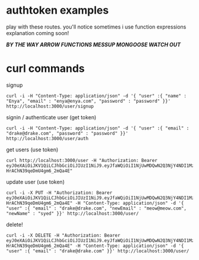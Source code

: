 # authtoken examples
play with these routes. you'll notice sometimes i use function expressions
explanation coming soon!

***BY THE WAY ARROW FUNCTIONS MESSUP MONGOOSE WATCH OUT*** 


# curl commands

signup

    curl -i -H "Content-Type: application/json" -d '{ "user" :{ "name" : "Enya", "email" : "enya@enya.com", "password" : "password" }}' http://localhost:3000/user/signup

signin / authenticate user (get token)

    curl -i -H "Content-Type: application/json" -d '{ "user" :{ "email" : "drake@drake.com", "password" : "password" }}' http://localhost:3000/user/auth

get users (use token)

    curl http://localhost:3000/user -H "Authorization: Bearer eyJ0eXAiOiJKV1QiLCJhbGciOiJIUzI1NiJ9.eyJfaWQiOiI1NjUwMDQwN2Q3NjY4NDI1MzFjYzhlYTEiLCJuYW1lIjoiRHJha2UiLCJlbWFpbCI6ImRyYWtlQGRyYWtlLmNvbSIsInBhc3N3b3JkIjoiJDJhJDA1JG9ZVjJBWFFPeDNnbTVNbm1YdWJLNS53ZFRPTDZvU1F0Q2t2ZW10N21SdmNGeE1uSWY0N0QyIiwiX192IjowfQ.udodYoD3eWcw9Xpk3_-HrAChN39qeDmU4gm6_2mQa4E"

update user (use token)

    curl -i -X PUT -H "Authorization: Bearer eyJ0eXAiOiJKV1QiLCJhbGciOiJIUzI1NiJ9.eyJfaWQiOiI1NjUwMDQwN2Q3NjY4NDI1MzFjYzhlYTEiLCJuYW1lIjoiRHJha2UiLCJlbWFpbCI6ImRyYWtlQGRyYWtlLmNvbSIsInBhc3N3b3JkIjoiJDJhJDA1JG9ZVjJBWFFPeDNnbTVNbm1YdWJLNS53ZFRPTDZvU1F0Q2t2ZW10N21SdmNGeE1uSWY0N0QyIiwiX192IjowfQ.udodYoD3eWcw9Xpk3_-HrAChN39qeDmU4gm6_2mQa4E" -H "Content-Type: application/json" -d '{ "user" :{ "email" : "drake@drake.com", "newEmail" : "meow@meow.com", "newName" : "syed" }}' http://localhost:3000/user/

delete!

    curl -i -X DELETE -H "Authorization: Bearer eyJ0eXAiOiJKV1QiLCJhbGciOiJIUzI1NiJ9.eyJfaWQiOiI1NjUwMDQwN2Q3NjY4NDI1MzFjYzhlYTEiLCJuYW1lIjoiRHJha2UiLCJlbWFpbCI6ImRyYWtlQGRyYWtlLmNvbSIsInBhc3N3b3JkIjoiJDJhJDA1JG9ZVjJBWFFPeDNnbTVNbm1YdWJLNS53ZFRPTDZvU1F0Q2t2ZW10N21SdmNGeE1uSWY0N0QyIiwiX192IjowfQ.udodYoD3eWcw9Xpk3_-HrAChN39qeDmU4gm6_2mQa4E" -H "Content-Type: application/json" -d '{ "user" :{ "email" : "drake@drake.com" }}' http://localhost:3000/user/
